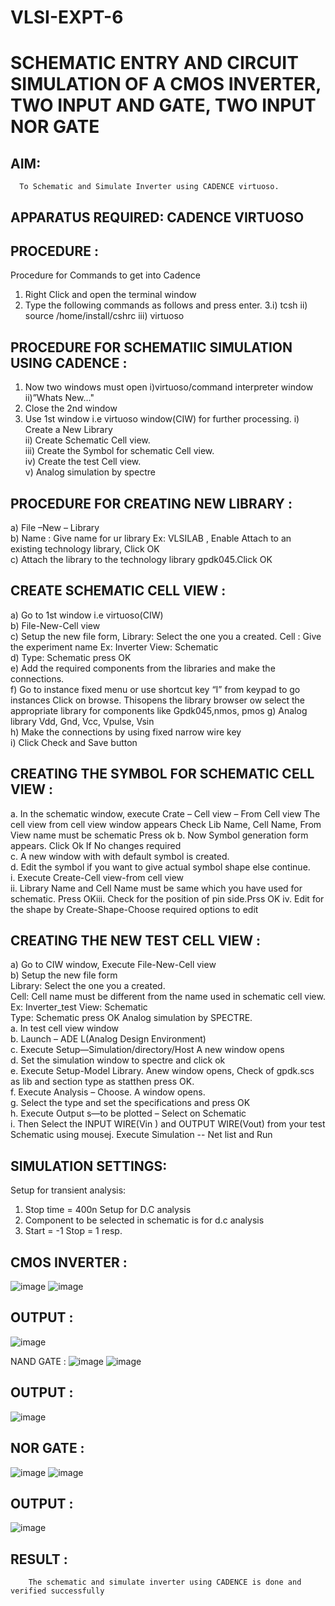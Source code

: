 # VLSI-EXPT-6
# SCHEMATIC ENTRY AND CIRCUIT SIMULATION OF A CMOS INVERTER, TWO INPUT AND GATE, TWO INPUT NOR GATE 
## AIM:
      To Schematic and Simulate Inverter using CADENCE virtuoso.
## APPARATUS REQUIRED: CADENCE VIRTUOSO
## PROCEDURE :
Procedure for Commands to get into Cadence
1.	Right Click and open the terminal window
2.	Type the following commands as follows and press enter.
3.i) tcsh
ii) source /home/install/cshrc
iii) virtuoso
## PROCEDURE FOR SCHEMATIIC SIMULATION USING CADENCE :
1.	Now two windows must open i)virtuoso/command interpreter window ii)”Whats New…"
2.	Close the 2nd window
3.	Use 1st window i.e virtuoso window(CIW) for further processing.
i) Create a New Library<br> ii) Create Schematic Cell view.<br>
iii) Create the Symbol for schematic Cell view.<br> iv) Create the test Cell view.<br>
v) Analog simulation by spectre<br>
## PROCEDURE FOR CREATING NEW LIBRARY :
a)	File –New – Library<br>
b)	Name : Give name for ur library Ex: VLSILAB , Enable Attach to an existing technology library, Click
OK<br>
c)	Attach the library to the technology library gpdk045.Click OK<br>
## CREATE SCHEMATIC CELL VIEW : 
a)	Go to 1st window i.e virtuoso(CIW)<br>
b)	File-New-Cell view<br>
c)	Setup the new file form, Library: Select the one you a created. Cell : Give the experiment name Ex:
Inverter View: Schematic<br>
d)	Type: Schematic press OK<br>
e)	Add the required components from the libraries and make the connections.<br>
f)	Go to instance fixed menu or use shortcut key “I” from keypad to go instances Click on browse. Thisopens the library browser ow select the appropriate library for components like Gpdk045,nmos, pmos g) Analog library Vdd, Gnd, Vcc, Vpulse, Vsin<br>
h)	Make the connections by using fixed narrow wire key<br>
i)	Click Check and Save button<br>
## CREATING THE SYMBOL FOR SCHEMATIC CELL VIEW :
a. In the schematic window, execute Crate – Cell view – From Cell view The cell view from cell view window appears Check Lib Name, Cell Name, From View name must be schematic Press ok b. Now Symbol generation form appears. Click Ok If No changes required<br>
c.	A new window with with default symbol is created.<br>
d.	Edit the symbol if you want to give actual symbol shape else continue.<br>
i.	Execute Create-Cell view-from cell view<br>
ii.	Library Name and Cell Name must be same which you have used for schematic. Press OKiii. Check for the position of pin side.Prss OK iv. Edit for the shape by Create-Shape-Choose required options to edit<br>
## CREATING THE NEW TEST CELL VIEW :
a)	Go to CIW window, Execute File-New-Cell view<br>
b)	Setup the new file form<br>
Library: Select the one you a created.<br>
Cell: Cell name must be different from the name used in schematic cell view.<br> Ex: Inverter_test
View: Schematic<br>
Type: Schematic press OK Analog simulation by SPECTRE.<br> a. In test cell view window<br>
b.	Launch – ADE L(Analog Design Environment)<br>
c.	Execute Setup—Simulation/directory/Host A new window opens<br>
d.	Set the simulation window to spectre and click ok<br>
e.	Execute Setup-Model Library. Anew window opens, Check of gpdk.scs as lib and section type as statthen press OK.<br>
f.	Execute Analysis – Choose. A window opens.<br>
g.	Select the type and set the specifications and press OK<br>
h.	Execute Output s—to be plotted – Select on Schematic<br>
i.	Then Select the INPUT WIRE(Vin ) and OUTPUT WIRE(Vout) from your test Schematic using mousej. Execute Simulation -- Net list and Run<br>
## SIMULATION SETTINGS:
Setup for transient analysis:<br>
1.	Stop time = 400n Setup for D.C analysis<br>
2.	Component to be selected in schematic is for d.c analysis<br>
3.	Start = -1 Stop = 1 resp.<br>

## CMOS INVERTER :
![image](https://github.com/JAYASHREEER/VLSI-EXPT-6/assets/166278992/037f6e39-424c-4f16-9229-3916112ec014)
![image](https://github.com/JAYASHREEER/VLSI-EXPT-6/assets/166278992/d1d49fbf-41c9-4ce0-876b-19301ce01fb8)
## OUTPUT :
![image](https://github.com/JAYASHREEER/VLSI-EXPT-6/assets/166278992/8c1fd898-b842-4e50-8352-fb4edbdc96bf)

NAND GATE :
![image](https://github.com/JAYASHREEER/VLSI-EXPT-6/assets/166278992/0e74e6cd-8e2b-427a-be5b-446ec4595f54)
![image](https://github.com/JAYASHREEER/VLSI-EXPT-6/assets/166278992/6613fa3c-0c9e-4571-afe9-7f2f81019f63)
## OUTPUT :
![image](https://github.com/JAYASHREEER/VLSI-EXPT-6/assets/166278992/b392d2cc-c4d7-4c09-a186-5f4a44f29355)

## NOR GATE :
![image](https://github.com/JAYASHREEER/VLSI-EXPT-6/assets/166278992/ab00f9f3-682c-4d1f-9306-2b5be07bbb1d)
![image](https://github.com/JAYASHREEER/VLSI-EXPT-6/assets/166278992/5254aaa8-09ef-42b2-ac13-3611b07d0b84)
## OUTPUT :
![image](https://github.com/JAYASHREEER/VLSI-EXPT-6/assets/166278992/d34235a4-ae36-480e-bc55-c1ed9f8a0738)

## RESULT :
        The schematic and simulate inverter using CADENCE is done and verified successfully








